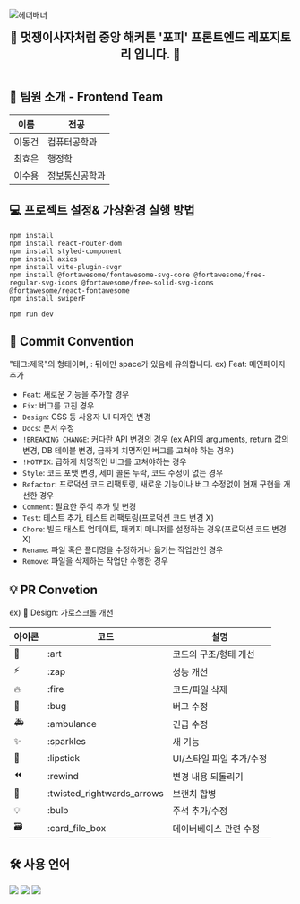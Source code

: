 ![헤더배너](https://capsule-render.vercel.app/api?type=waving&color=auto&height=200&section=header&text=2024-hackathon-3-sharedog-frontend&fontSize=40)

<div align="center" style="font-size: 1.5em;">
     <strong>&#x1F64B; 멋쟁이사자처럼 중앙 해커톤 '포피' 프론트엔드 레포지토리 입니다. &#x1F64B;</strong>
</div>
<br>

## 👋 팀원 소개 - Frontend Team

| 이름   | 전공           |
| ------ | -------------- |
| 이동건 | 컴퓨터공학과   |
| 최효은 | 행정학         |
| 이수용 | 정보통신공학과 |

## 💻 프로젝트 설정& 가상환경 실행 방법

```
npm install
npm install react-router-dom
npm install styled-component
npm install axios
npm install vite-plugin-svgr
npm install @fortawesome/fontawesome-svg-core @fortawesome/free-regular-svg-icons @fortawesome/free-solid-svg-icons @fortawesome/react-fontawesome
npm install swiperF
```

```
npm run dev
```

## 🎯 Commit Convention

"태그:제목"의 형태이며, : 뒤에만 space가 있음에 유의합니다. ex) Feat: 메인페이지 추가

- `Feat`: 새로운 기능을 추가할 경우
- `Fix`: 버그를 고친 경우
- `Design`: CSS 등 사용자 UI 디자인 변경
- `Docs`: 문서 수정
- `!BREAKING CHANGE`: 커다란 API 변경의 경우 (ex API의 arguments, return 값의 변경, DB 테이블 변경, 급하게 치명적인 버그를 고쳐야 하는 경우)
- `!HOTFIX`: 급하게 치명적인 버그를 고쳐야하는 경우
- `Style`: 코드 포맷 변경, 세미 콜론 누락, 코드 수정이 없는 경우
- `Refactor`: 프로덕션 코드 리팩토링, 새로운 기능이나 버그 수정없이 현재 구현을 개선한 경우
- `Comment`: 필요한 주석 추가 및 변경
- `Test`: 테스트 추가, 테스트 리팩토링(프로덕션 코드 변경 X)
- `Chore`: 빌드 태스트 업데이트, 패키지 매니저를 설정하는 경우(프로덕션 코드 변경 X)
- `Rename`: 파일 혹은 폴더명을 수정하거나 옮기는 작업만인 경우
- `Remove`: 파일을 삭제하는 작업만 수행한 경우

## 💡 PR Convetion

ex) 💄 Design: 가로스크롤 개선

| 아이콘 | 코드                       | 설명                     |
| ------ | -------------------------- | ------------------------ |
| 🎨     | :art                       | 코드의 구조/형태 개선    |
| ⚡️    | :zap                       | 성능 개선                |
| 🔥     | :fire                      | 코드/파일 삭제           |
| 🐛     | :bug                       | 버그 수정                |
| 🚑     | :ambulance                 | 긴급 수정                |
| ✨     | :sparkles                  | 새 기능                  |
| 💄     | :lipstick                  | UI/스타일 파일 추가/수정 |
| ⏪     | :rewind                    | 변경 내용 되돌리기       |
| 🔀     | :twisted_rightwards_arrows | 브랜치 합병              |
| 💡     | :bulb                      | 주석 추가/수정           |
| 🗃      | :card_file_box             | 데이버베이스 관련 수정   |

## 🛠️ 사용 언어

<div>
  <img src="https://img.shields.io/badge/html5-E34F26?style=flat&logo=html5&logoColor=white" />
  <img src="https://img.shields.io/badge/javascript-F7DF1E?style=flat&logo=javascript&logoColor=white" />
  <img src="https://img.shields.io/badge/React-61DAFB?style=flat&logo=React&logoColor=white" />
</div>
